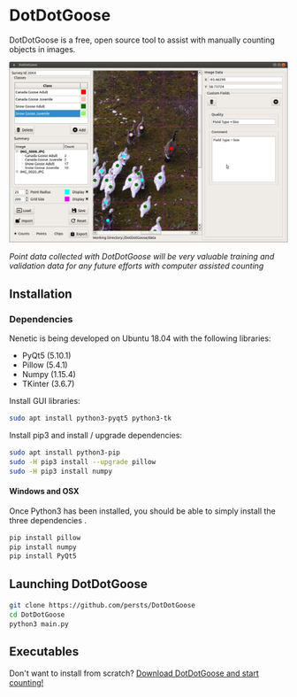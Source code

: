 # DotDotGoose
DotDotGoose is a free, open source tool to assist with manually counting objects in images.

![Screen Shot](doc/source/example.png)

*Point data collected with DotDotGoose will be very valuable training and validation data for any future efforts with computer assisted counting*



## Installation

### Dependencies
Nenetic is being developed on Ubuntu 18.04 with the following libraries:

* PyQt5 (5.10.1)
* Pillow (5.4.1)
* Numpy (1.15.4)
* TKinter (3.6.7)

Install GUI libraries:

``` bash
sudo apt install python3-pyqt5 python3-tk
```
Install pip3 and install / upgrade dependencies:
```bash
sudo apt install python3-pip
sudo -H pip3 install --upgrade pillow
sudo -H pip3 install numpy
```

#### Windows and OSX
Once Python3 has been installed, you should be able to simply install the three dependencies .

```bash
pip install pillow
pip install numpy
pip install PyQt5
```



## Launching DotDotGoose

```bash
git clone https://github.com/persts/DotDotGoose
cd DotDotGoose
python3 main.py
```

## Executables

Don't want to install from scratch? [Download DotDotGoose and start counting!](https://biodiversityinformatics.amnh.org/open_source/dotdotgoose/)